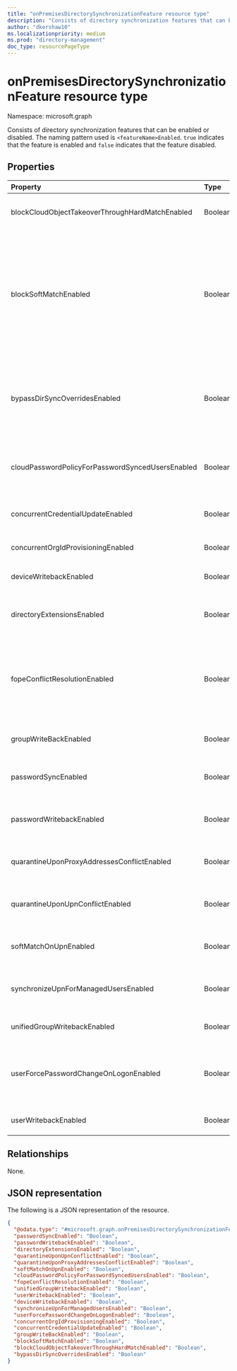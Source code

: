 ```yaml
---
title: "onPremisesDirectorySynchronizationFeature resource type"
description: "Consists of directory synchronization features that can be enabled or disabled."
author: "dkershaw10"
ms.localizationpriority: medium
ms.prod: "directory-management"
doc_type: resourcePageType
---
```


# onPremisesDirectorySynchronizationFeature resource type

Namespace: microsoft.graph

Consists of directory synchronization features that can be enabled or disabled. The naming pattern used is `<featureName>Enabled`. `true` indicates that the feature is enabled and `false` indicates that the feature disabled.

## Properties

| Property                                         | Type    | Description                                                                                                                                                                                                                                                                                            |
| :----------------------------------------------- | :------ | :----------------------------------------------------------------------------------------------------------------------------------------------------------------------------------------------------------------------------------------------------------------------------------------------------- |
| blockCloudObjectTakeoverThroughHardMatchEnabled  | Boolean | Used to block cloud object takeover via source anchor hard match if enabled.                                                                                                                                                                                                                           |
| blockSoftMatchEnabled                            | Boolean | Use to block soft match for all objects if enabled for the  tenant. Customers are encouraged to enable this feature and keep it enabled until soft matching is required again for their tenancy. This flag should be enabled again after any soft matching has been completed and is no longer needed. |
| bypassDirSyncOverridesEnabled                    | Boolean | When `true`, persists the values of _Mobile_ and _OtherMobile_ in on-premises AD during sync cycles instead of values of _MobilePhone_ or _AlternateMobilePhones_ in Azure AD.                                                                                                                         |
| cloudPasswordPolicyForPasswordSyncedUsersEnabled | Boolean | Used to indicate that cloud password policy applies to users whose passwords are synchronized from on-premises.                                                                                                                                                                                        |
| concurrentCredentialUpdateEnabled                | Boolean | Used to enable concurrent user credentials update in OrgId.                                                                                                                                                                                                                                            |
| concurrentOrgIdProvisioningEnabled               | Boolean | Used to enable concurrent user creation in OrgId.                                                                                                                                                                                                                                                      |
| deviceWritebackEnabled                           | Boolean | Used to indicate that device write-back is enabled.                                                                                                                                                                                                                                                    |
| directoryExtensionsEnabled                       | Boolean | Used to indicate that [directory extensions](/graph/api/resources/extensionProperty) are being synced from on-premises AD to Azure AD.                                                                                                                                                                 |
| fopeConflictResolutionEnabled                    | Boolean | Used to indicate that for a Microsoft Forefront Online Protection for Exchange (FOPE) migrated tenant, the conflicting proxy address should be migrated over.                                                                                                                                          |
| groupWriteBackEnabled                            | Boolean | Used to enable object-level group writeback feature for additional group types.                                                                                                                                                                                                                        |
| passwordSyncEnabled                              | Boolean | Used to indicate on-premise password synchronization is enabled.                                                                                                                                                                                                                                       |
| passwordWritebackEnabled                         | Boolean | Used to indicate that writeback of password resets from Azure AD to on-premises AD is enabled.                                                                                                                                                                                                         |
| quarantineUponProxyAddressesConflictEnabled      | Boolean | Used to indicate that we should quarantine objects with conflicting proxy address.                                                                                                                                                                                                                     |
| quarantineUponUpnConflictEnabled                 | Boolean | Used to indicate that we should quarantine objects conflicting with duplicate userPrincipalName.                                                                                                                                                                                                       |
| softMatchOnUpnEnabled                            | Boolean | Used to indicate that we should soft match objects based on userPrincipalName.                                                                                                                                                                                                                         |
| synchronizeUpnForManagedUsersEnabled             | Boolean | Used to indicate that we should synchronize userPrincipalName objects for managed users with licenses.                                                                                                                                                                                                 |
| unifiedGroupWritebackEnabled                     | Boolean | Used to indicate that Microsoft 365 Group write-back is enabled.                                                                                                                                                                                                                                       |
| userForcePasswordChangeOnLogonEnabled            | Boolean | Used to indicate that feature to force password change for a user on logon is enabled while synchronizing on-premise credentials.                                                                                                                                                                      |
| userWritebackEnabled                             | Boolean | Used to indicate that user writeback is enabled.                                                                                                                                                                                                                                                       |

## Relationships

None.

## JSON representation

The following is a JSON representation of the resource.
<!-- {
  "blockType": "resource",
  "@odata.type": "microsoft.graph.onPremisesDirectorySynchronizationFeature"
}
-->
``` json
{
  "@odata.type": "#microsoft.graph.onPremisesDirectorySynchronizationFeature",
  "passwordSyncEnabled": "Boolean",
  "passwordWritebackEnabled": "Boolean",
  "directoryExtensionsEnabled": "Boolean",
  "quarantineUponUpnConflictEnabled": "Boolean",
  "quarantineUponProxyAddressesConflictEnabled": "Boolean",
  "softMatchOnUpnEnabled": "Boolean",
  "cloudPasswordPolicyForPasswordSyncedUsersEnabled": "Boolean",
  "fopeConflictResolutionEnabled": "Boolean",
  "unifiedGroupWritebackEnabled": "Boolean",
  "userWritebackEnabled": "Boolean",
  "deviceWritebackEnabled": "Boolean",
  "synchronizeUpnForManagedUsersEnabled": "Boolean",
  "userForcePasswordChangeOnLogonEnabled": "Boolean",
  "concurrentOrgIdProvisioningEnabled": "Boolean",
  "concurrentCredentialUpdateEnabled": "Boolean",
  "groupWriteBackEnabled": "Boolean",
  "blockSoftMatchEnabled": "Boolean",
  "blockCloudObjectTakeoverThroughHardMatchEnabled": "Boolean",
  "bypassDirSyncOverridesEnabled": "Boolean"
}
```
